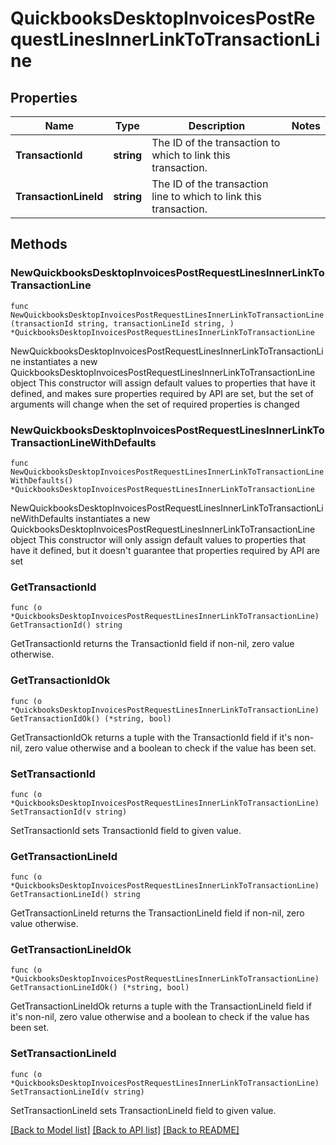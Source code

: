 # QuickbooksDesktopInvoicesPostRequestLinesInnerLinkToTransactionLine

## Properties

Name | Type | Description | Notes
------------ | ------------- | ------------- | -------------
**TransactionId** | **string** | The ID of the transaction to which to link this transaction. | 
**TransactionLineId** | **string** | The ID of the transaction line to which to link this transaction. | 

## Methods

### NewQuickbooksDesktopInvoicesPostRequestLinesInnerLinkToTransactionLine

`func NewQuickbooksDesktopInvoicesPostRequestLinesInnerLinkToTransactionLine(transactionId string, transactionLineId string, ) *QuickbooksDesktopInvoicesPostRequestLinesInnerLinkToTransactionLine`

NewQuickbooksDesktopInvoicesPostRequestLinesInnerLinkToTransactionLine instantiates a new QuickbooksDesktopInvoicesPostRequestLinesInnerLinkToTransactionLine object
This constructor will assign default values to properties that have it defined,
and makes sure properties required by API are set, but the set of arguments
will change when the set of required properties is changed

### NewQuickbooksDesktopInvoicesPostRequestLinesInnerLinkToTransactionLineWithDefaults

`func NewQuickbooksDesktopInvoicesPostRequestLinesInnerLinkToTransactionLineWithDefaults() *QuickbooksDesktopInvoicesPostRequestLinesInnerLinkToTransactionLine`

NewQuickbooksDesktopInvoicesPostRequestLinesInnerLinkToTransactionLineWithDefaults instantiates a new QuickbooksDesktopInvoicesPostRequestLinesInnerLinkToTransactionLine object
This constructor will only assign default values to properties that have it defined,
but it doesn't guarantee that properties required by API are set

### GetTransactionId

`func (o *QuickbooksDesktopInvoicesPostRequestLinesInnerLinkToTransactionLine) GetTransactionId() string`

GetTransactionId returns the TransactionId field if non-nil, zero value otherwise.

### GetTransactionIdOk

`func (o *QuickbooksDesktopInvoicesPostRequestLinesInnerLinkToTransactionLine) GetTransactionIdOk() (*string, bool)`

GetTransactionIdOk returns a tuple with the TransactionId field if it's non-nil, zero value otherwise
and a boolean to check if the value has been set.

### SetTransactionId

`func (o *QuickbooksDesktopInvoicesPostRequestLinesInnerLinkToTransactionLine) SetTransactionId(v string)`

SetTransactionId sets TransactionId field to given value.


### GetTransactionLineId

`func (o *QuickbooksDesktopInvoicesPostRequestLinesInnerLinkToTransactionLine) GetTransactionLineId() string`

GetTransactionLineId returns the TransactionLineId field if non-nil, zero value otherwise.

### GetTransactionLineIdOk

`func (o *QuickbooksDesktopInvoicesPostRequestLinesInnerLinkToTransactionLine) GetTransactionLineIdOk() (*string, bool)`

GetTransactionLineIdOk returns a tuple with the TransactionLineId field if it's non-nil, zero value otherwise
and a boolean to check if the value has been set.

### SetTransactionLineId

`func (o *QuickbooksDesktopInvoicesPostRequestLinesInnerLinkToTransactionLine) SetTransactionLineId(v string)`

SetTransactionLineId sets TransactionLineId field to given value.



[[Back to Model list]](../README.md#documentation-for-models) [[Back to API list]](../README.md#documentation-for-api-endpoints) [[Back to README]](../README.md)


